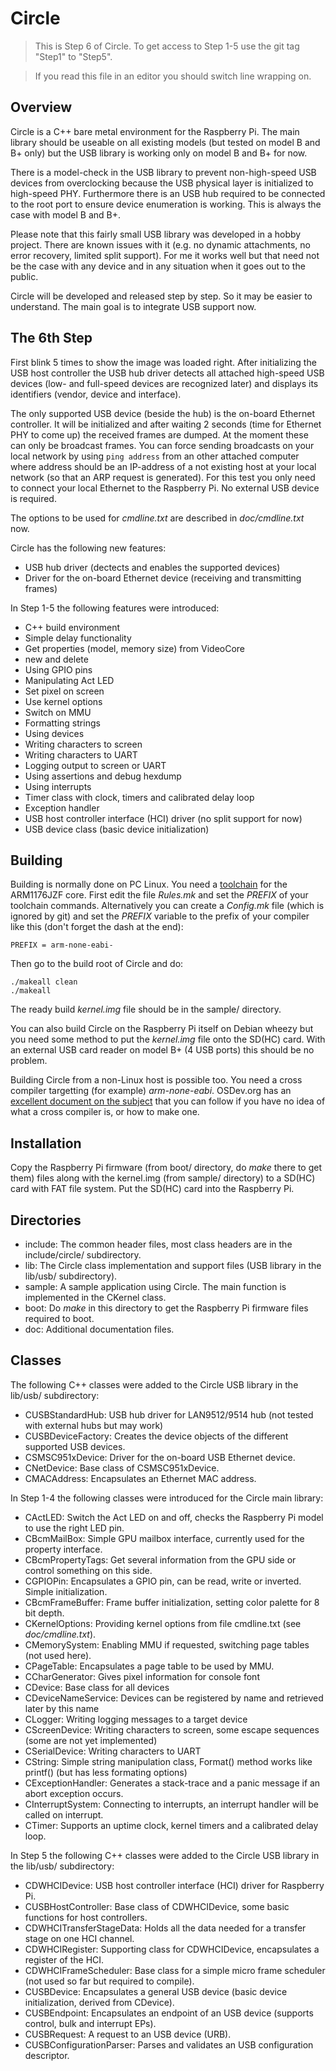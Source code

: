 Circle
======

> This is Step 6 of Circle. To get access to Step 1-5 use the git tag "Step1" to "Step5".

> If you read this file in an editor you should switch line wrapping on.

Overview
--------

Circle is a C++ bare metal environment for the Raspberry Pi. The main library should be useable on all existing models (but tested on model B and B+ only) but the USB library is working only on model B and B+ for now.

There is a model-check in the USB library to prevent non-high-speed USB devices from overclocking because the USB physical layer is initialized to high-speed PHY. Furthermore there is an USB hub required to be connected to the root port to ensure device enumeration is working. This is always the case with model B and B+.

Please note that this fairly small USB library was developed in a hobby project. There are known issues with it (e.g. no dynamic attachments, no error recovery, limited split support). For me it works well but that need not be the case with any device and in any situation when it goes out to the public.

Circle will be developed and released step by step. So it may be easier to understand. The main goal is to integrate USB support now.

The 6th Step
------------

First blink 5 times to show the image was loaded right. After initializing the USB host controller the USB hub driver detects all attached high-speed USB devices (low- and full-speed devices are recognized later) and displays its identifiers (vendor, device and interface).

The only supported USB device (beside the hub) is the on-board Ethernet controller. It will be initialized and after waiting 2 seconds (time for Ethernet PHY to come up) the received frames are dumped. At the moment these can only be broadcast frames. You can force sending broadcasts on your local network by using `ping address` from an other attached computer where address should be an IP-address of a not existing host at your local network (so that an ARP request is generated). For this test you only need to connect your local Ethernet to the Raspberry Pi. No external USB device is required.

The options to be used for *cmdline.txt* are described in *doc/cmdline.txt* now.

Circle has the following new features:

* USB hub driver (dectects and enables the supported devices)
* Driver for the on-board Ethernet device (receiving and transmitting frames)

In Step 1-5 the following features were introduced:

* C++ build environment
* Simple delay functionality
* Get properties (model, memory size) from VideoCore
* new and delete
* Using GPIO pins
* Manipulating Act LED
* Set pixel on screen
* Use kernel options
* Switch on MMU
* Formatting strings
* Using devices
* Writing characters to screen
* Writing characters to UART
* Logging output to screen or UART
* Using assertions and debug hexdump
* Using interrupts
* Timer class with clock, timers and calibrated delay loop
* Exception handler
* USB host controller interface (HCI) driver (no split support for now)
* USB device class (basic device initialization)

Building
--------

Building is normally done on PC Linux. You need a [toolchain](http://elinux.org/Rpi_Software#ARM) for the ARM1176JZF core. First edit the file *Rules.mk* and set the *PREFIX* of your toolchain commands. Alternatively you can create a *Config.mk* file (which is ignored by git) and set the *PREFIX* variable to the prefix of your compiler like this (don't forget the dash at the end):

`PREFIX = arm-none-eabi-`

Then go to the build root of Circle and do:

`./makeall clean`  
`./makeall`

The ready build *kernel.img* file should be in the sample/ directory.

You can also build Circle on the Raspberry Pi itself on Debian wheezy but you need some method to put the *kernel.img* file onto the SD(HC) card. With an external USB card reader on model B+ (4 USB ports) this should be no problem.

Building Circle from a non-Linux host is possible too. You need a cross compiler targetting (for example) *arm-none-eabi*. OSDev.org has an [excellent document on the subject](http://wiki.osdev.org/GCC_Cross-Compiler) that you can follow if you have no idea of what a cross compiler is, or how to make one.

Installation
------------

Copy the Raspberry Pi firmware (from boot/ directory, do *make* there to get them) files along with the kernel.img (from sample/ directory) to a SD(HC) card with FAT file system. Put the SD(HC) card into the Raspberry Pi.

Directories
-----------

* include: The common header files, most class headers are in the include/circle/ subdirectory.
* lib: The Circle class implementation and support files (USB library in the lib/usb/ subdirectory).
* sample: A sample application using Circle. The main function is implemented in the CKernel class.
* boot: Do *make* in this directory to get the Raspberry Pi firmware files required to boot.
* doc: Additional documentation files.

Classes
-------

The following C++ classes were added to the Circle USB library in the lib/usb/ subdirectory:

* CUSBStandardHub: USB hub driver for LAN9512/9514 hub (not tested with external hubs but may work)
* CUSBDeviceFactory: Creates the device objects of the different supported USB devices.
* CSMSC951xDevice: Driver for the on-board USB Ethernet device.
* CNetDevice: Base class of CSMSC951xDevice.
* CMACAddress: Encapsulates an Ethernet MAC address.

In Step 1-4 the following classes were introduced for the Circle main library:

* CActLED: Switch the Act LED on and off, checks the Raspberry Pi model to use the right LED pin.
* CBcmMailBox: Simple GPU mailbox interface, currently used for the property interface.
* CBcmPropertyTags: Get several information from the GPU side or control something on this side.
* CGPIOPin: Encapsulates a GPIO pin, can be read, write or inverted. Simple initialization.
* CBcmFrameBuffer: Frame buffer initialization, setting color palette for 8 bit depth.
* CKernelOptions: Providing kernel options from file cmdline.txt (see *doc/cmdline.txt*).
* CMemorySystem: Enabling MMU if requested, switching page tables (not used here).
* CPageTable: Encapsulates a page table to be used by MMU.
* CCharGenerator: Gives pixel information for console font
* CDevice: Base class for all devices
* CDeviceNameService: Devices can be registered by name and retrieved later by this name
* CLogger: Writing logging messages to a target device
* CScreenDevice: Writing characters to screen, some escape sequences (some are not yet implemented)
* CSerialDevice: Writing characters to UART
* CString: Simple string manipulation class, Format() method works like printf() (but has less formating options)
* CExceptionHandler: Generates a stack-trace and a panic message if an abort exception occurs.
* CInterruptSystem: Connecting to interrupts, an interrupt handler will be called on interrupt.
* CTimer: Supports an uptime clock, kernel timers and a calibrated delay loop.

In Step 5 the following C++ classes were added to the Circle USB library in the lib/usb/ subdirectory:

* CDWHCIDevice: USB host controller interface (HCI) driver for Raspberry Pi.
* CUSBHostController: Base class of CDWHCIDevice, some basic functions for host controllers.
* CDWHCITransferStageData: Holds all the data needed for a transfer stage on one HCI channel.
* CDWHCIRegister: Supporting class for CDWHCIDevice, encapsulates a register of the HCI.
* CDWHCIFrameScheduler: Base class for a simple micro frame scheduler (not used so far but required to compile).
* CUSBDevice: Encapsulates a general USB device (basic device initialization, derived from CDevice).
* CUSBEndpoint: Encapsulates an endpoint of an USB device (supports control, bulk and interrupt EPs).
* CUSBRequest: A request to an USB device (URB).
* CUSBConfigurationParser: Parses and validates an USB configuration descriptor.
